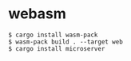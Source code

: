 # webasm
```
$ cargo install wasm-pack
$ wasm-pack build . --target web
$ cargo install microserver 
```